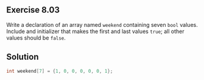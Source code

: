 ## Exercise 8.03

Write a declaration of an array named `weekend` containing seven `bool` values. Include and initializer that makes the first and last values `true`; all other values should be `false`.

## Solution

```c
int weekend[7] = {1, 0, 0, 0, 0, 0, 1};
```
